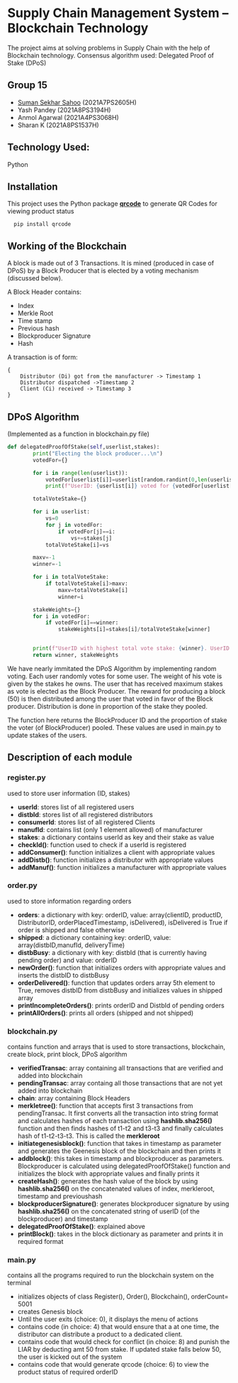 # Supply Chain Management System – Blockchain Technology

The project aims at solving problems in Supply Chain with the help of Blockchain technology. Consensus algorithm used: Delegated Proof of Stake (DPoS)

## Group 15

- [Suman Sekhar Sahoo](https://www.github.com/sumansekharsahoo) (2021A7PS2605H)
- Yash Pandey (2021A8PS3194H)
- Anmol Agarwal (2021A4PS3068H)
- Sharan K (2021A8PS1537H)

## Technology Used:

Python

## Installation

This project uses the Python package **[qrcode](https://pypi.org/project/qrcode/)** to generate QR Codes for viewing product status

```
  pip install qrcode
```

## Working of the Blockchain

A block is made out of 3 Transactions. It is mined (produced in case of DPoS) by a Block Producer that is elected by a voting mechanism (discussed below).

A Block Header contains:

- Index
- Merkle Root
- Time stamp
- Previous hash
- Blockproducer Signature
- Hash

A transaction is of form:

```
{
    Distributor (Di) got from the manufacturer -> Timestamp 1
    Distributor dispatched ->Timestamp 2
    Client (Ci) received -> Timestamp 3
}
```

## DPoS Algorithm

(Implemented as a function in blockchain.py file)

```python
def delegatedProofOfStake(self,userlist,stakes):
        print("Electing the block producer...\n")
        votedFor={}

        for i in range(len(userlist)):
            votedFor[userlist[i]]=userlist[random.randint(0,len(userlist)-1)]
            print(f"UserID: {userlist[i]} voted for {votedFor[userlist[i]]}")

        totalVoteStake={}

        for i in userlist:
            vs=0
            for j in votedFor:
                if votedFor[j]==i:
                    vs+=stakes[j]
            totalVoteStake[i]=vs

        maxv=-1
        winner=-1

        for i in totalVoteStake:
            if totalVoteStake[i]>maxv:
                maxv=totalVoteStake[i]
                winner=i

        stakeWeights={}
        for i in votedFor:
            if votedFor[i]==winner:
                stakeWeights[i]=stakes[i]/totalVoteStake[winner]


        print(f"UserID with highest total vote stake: {winner}. UserID: {winner} is chosen as the blockproducer\n")
        return winner, stakeWeights
```

We have nearly immitated the DPoS Algorithm by implementing random voting. Each user randomly votes for some user. The weight of his vote is given by the stakes he owns. The user that has received maximum stakes as vote is elected as the Block Producer. The reward for producing a block (50) is then distributed among the user that voted in favor of the Block producer. Distribution is done in proportion of the stake they pooled.

The function here returns the BlockProducer ID and the proportion of stake the voter (of BlockProducer) pooled. These values are used in main.py to update stakes of the users.

## Description of each module

### register.py

used to store user information (ID, stakes)

- **userId**: stores list of all registered users
- **distbId**: stores list of all registered distributors
- **consumerId**: stores list of all registered Clients
- **manufId**: contains list (only 1 element allowed) of manufacturer
- **stakes**: a dictionary contains userId as key and their stake as value
- **checkId()**: function used to check if a userId is registered
- **addConsumer()**: function initializes a client with appropriate values
- **addDistb()**: function initializes a distributor with appropriate values
- **addManuf()**: function initializes a manufacturer with appropriate values

### order.py

used to store information regarding orders

- **orders**: a dictionary with key: orderID, value: array(clientID, productID, DistributorID, orderPlacedTimestamp, isDelivered), isDelivered is True if order is shipped and false otherwise
- **shipped**: a dictionary containing key: orderID, value: array(distbID,manufId, deliveryTime)
- **distbBusy**: a dictionary with key: distbId (that is currently having pending order) and value: orderID
- **newOrder()**: function that initializes orders with appropriate values and inserts the distbID to distbBusy
- **orderDelivered()**: function that updates orders array 5th element to True, removes distbID from distbBusy and initializes values in shipped array
- **printIncompleteOrders()**: prints orderID and DistbId of pending orders
- **printAllOrders()**: prints all orders (shipped and not shipped)

### blockchain.py

contains function and arrays that is used to store transactions, blockchain, create block, print block, DPoS algorithm

- **verifiedTransac**: array containing all transactions that are verified and added into blockchain
- **pendingTransac**: array containg all those transactions that are not yet added into blockchain
- **chain**: array containing Block Headers
- **merkletree()**: function that accepts first 3 transactions from pendingTransac. It first converts all the transaction into string format and calculates hashes of each transaction using **hashlib.sha256()** function and then finds hashes of t1-t2 and t3-t3 and finally calculates hash of t1-t2-t3-t3. This is called the **merkleroot**
- **initiategenesisblock()**: function that takes in timestamp as parameter and generates the Geenesis block of the blockchain and then prints it
- **addblock()**: this takes in timestamp and blockproducer as parameters. Blockproducer is calculated using delegatedProofOfStake() function and initializes the block with appropriate values and finally prints it
- **createHash()**: generates the hash value of the block by using **hashlib.sha256()** on the concatenated values of index, merkleroot, timestamp and previoushash
- **blockproducerSignature()**: generates blockproducer signature by using **hashlib.sha256()** on the concatenated string of userID (of the blockproducer) and timestamp
- **delegatedProofOfStake()**: explained above
- **printBlock()**: takes in the block dictionary as parameter and prints it in required format

### main.py

contains all the programs required to run the blockchain system on the terminal

- initializes objects of class Register(), Order(), Blockchain(), orderCount= 5001
- creates Genesis block
- Until the user exits (choice: 0), it displays the menu of actions
- contains code (in choice: 4) that would ensure that a at one time, the distributor can distribute a product to a dedicated client.
- contains code that would check for conflict (in choice: 8) and punish the LIAR by deducting amt 50 from stake. If updated stake falls below 50, the user is kicked out of the system
- contains code that would generate qrcode (choice: 6) to view the product status of required orderID
